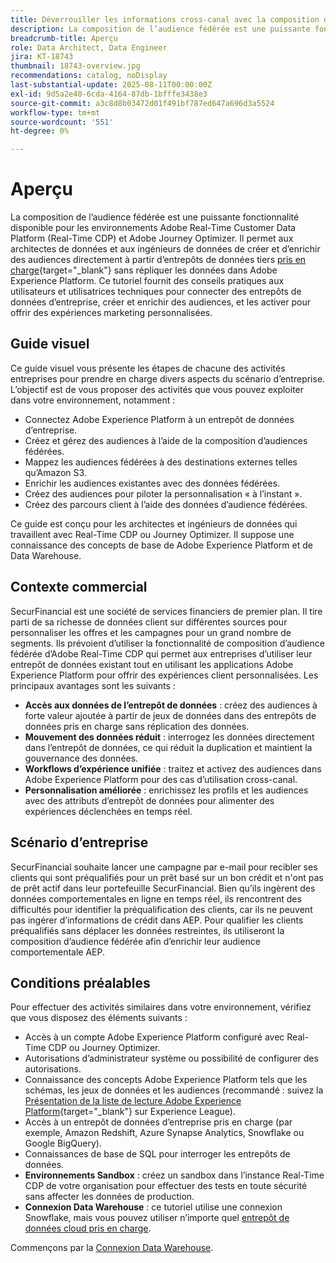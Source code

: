 ```yaml
---
title: Déverrouiller les informations cross-canal avec la composition d’audiences fédérées
description: La composition de l’audience fédérée est une puissante fonctionnalité qui permet aux architectes et aux ingénieurs de données de créer et d’enrichir des audiences directement à partir d’entrepôts de données tiers.
breadcrumb-title: Aperçu
role: Data Architect, Data Engineer
jira: KT-18743
thumbnail: 18743-overview.jpg
recommendations: catalog, noDisplay
last-substantial-update: 2025-08-11T00:00:00Z
exl-id: 9d5a2e40-6cda-4164-87db-1bfffe3438e3
source-git-commit: a3c8d8b03472d01f491bf787ed647a696d3a5524
workflow-type: tm+mt
source-wordcount: '551'
ht-degree: 0%

---
```


# Aperçu

La composition de l’audience fédérée est une puissante fonctionnalité disponible pour les environnements Adobe Real-Time Customer Data Platform (Real-Time CDP) et Adobe Journey Optimizer. Il permet aux architectes de données et aux ingénieurs de données de créer et d’enrichir des audiences directement à partir d’entrepôts de données tiers [pris en charge](https://experienceleague.adobe.com/en/docs/federated-audience-composition/using/start/access-prerequisites){target="_blank"} sans répliquer les données dans Adobe Experience Platform. Ce tutoriel fournit des conseils pratiques aux utilisateurs et utilisatrices techniques pour connecter des entrepôts de données d’entreprise, créer et enrichir des audiences, et les activer pour offrir des expériences marketing personnalisées.

## Guide visuel

Ce guide visuel vous présente les étapes de chacune des activités entreprises pour prendre en charge divers aspects du scénario d’entreprise. L’objectif est de vous proposer des activités que vous pouvez exploiter dans votre environnement, notamment :

- Connectez Adobe Experience Platform à un entrepôt de données d’entreprise.
- Créez et gérez des audiences à l’aide de la composition d’audiences fédérées.
- Mappez les audiences fédérées à des destinations externes telles qu’Amazon S3.
- Enrichir les audiences existantes avec des données fédérées.
- Créez des audiences pour piloter la personnalisation « à l’instant ».
- Créez des parcours client à l’aide des données d’audience fédérées.

Ce guide est conçu pour les architectes et ingénieurs de données qui travaillent avec Real-Time CDP ou Journey Optimizer. Il suppose une connaissance des concepts de base de Adobe Experience Platform et de Data Warehouse.

## Contexte commercial

SecurFinancial est une société de services financiers de premier plan. Il tire parti de sa richesse de données client sur différentes sources pour personnaliser les offres et les campagnes pour un grand nombre de segments. Ils prévoient d’utiliser la fonctionnalité de composition d’audience fédérée d’Adobe Real-Time CDP qui permet aux entreprises d’utiliser leur entrepôt de données existant tout en utilisant les applications Adobe Experience Platform pour offrir des expériences client personnalisées. Les principaux avantages sont les suivants :

- **Accès aux données de l’entrepôt de données** : créez des audiences à forte valeur ajoutée à partir de jeux de données dans des entrepôts de données pris en charge sans réplication des données.
- **Mouvement des données réduit** : interrogez les données directement dans l’entrepôt de données, ce qui réduit la duplication et maintient la gouvernance des données.
- **Workflows d’expérience unifiée** : traitez et activez des audiences dans Adobe Experience Platform pour des cas d’utilisation cross-canal.
- **Personnalisation améliorée** : enrichissez les profils et les audiences avec des attributs d’entrepôt de données pour alimenter des expériences déclenchées en temps réel.

## Scénario d’entreprise

SecurFinancial souhaite lancer une campagne par e-mail pour recibler ses clients qui sont préqualifiés pour un prêt basé sur un bon crédit et n&#39;ont pas de prêt actif dans leur portefeuille SecurFinancial. Bien qu’ils ingèrent des données comportementales en ligne en temps réel, ils rencontrent des difficultés pour identifier la préqualification des clients, car ils ne peuvent pas ingérer d’informations de crédit dans AEP. Pour qualifier les clients préqualifiés sans déplacer les données restreintes, ils utiliseront la composition d’audience fédérée afin d’enrichir leur audience comportementale AEP.

## Conditions préalables

Pour effectuer des activités similaires dans votre environnement, vérifiez que vous disposez des éléments suivants :

- Accès à un compte Adobe Experience Platform configuré avec Real-Time CDP ou Journey Optimizer.
- Autorisations d’administrateur système ou possibilité de configurer des autorisations.
- Connaissance des concepts Adobe Experience Platform tels que les schémas, les jeux de données et les audiences (recommandé : suivez la [Présentation de la liste de lecture Adobe Experience Platform](https://experienceleague.adobe.com/en/playlists/experience-platform-introduction?lang=en){target="_blank"} sur Experience League).
- Accès à un entrepôt de données d’entreprise pris en charge (par exemple, Amazon Redshift, Azure Synapse Analytics, Snowflake ou Google BigQuery).
- Connaissances de base de SQL pour interroger les entrepôts de données.
- **Environnements Sandbox** : créez un sandbox dans l’instance Real-Time CDP de votre organisation pour effectuer des tests en toute sécurité sans affecter les données de production.
- **Connexion Data Warehouse** : ce tutoriel utilise une connexion Snowflake, mais vous pouvez utiliser n’importe quel [entrepôt de données cloud pris en charge](https://experienceleague.adobe.com/en/docs/federated-audience-composition/using/start/access-prerequisites).

Commençons par la [Connexion Data Warehouse](data-warehouse-connection.md).
